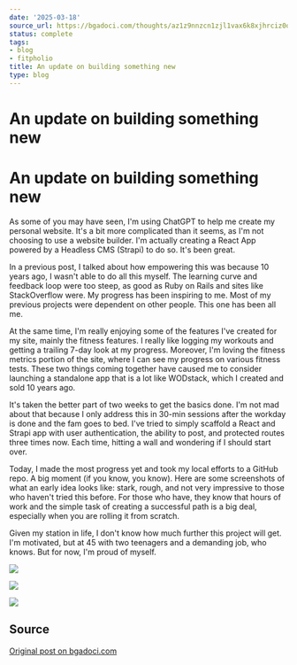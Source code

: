 ```yaml
---
date: '2025-03-18'
source_url: https://bgadoci.com/thoughts/az1z9nnzcn1zjl1vax6k8xjhrciz0q
status: complete
tags:
- blog
- fitpholio
title: An update on building something new
type: blog
---
```


# An update on building something new

# An update on building something new

As some of you may have seen, I'm using ChatGPT to help me create my personal website. It's a bit more complicated than it seems, as I'm not choosing to use a website builder. I'm actually creating a React App powered by a Headless CMS (Strapi) to do so. It's been great.

In a previous post, I talked about how empowering this was because 10 years ago, I wasn't able to do all this myself. The learning curve and feedback loop were too steep, as good as Ruby on Rails and sites like StackOverflow were. My progress has been inspiring to me. Most of my previous projects were dependent on other people. This one has been all me.

At the same time, I'm really enjoying some of the features I've created for my site, mainly the fitness features. I really like logging my workouts and getting a trailing 7-day look at my progress. Moreover, I'm loving the fitness metrics portion of the site, where I can see my progress on various fitness tests. These two things coming together have caused me to consider launching a standalone app that is a lot like WODstack, which I created and sold 10 years ago.

It's taken the better part of two weeks to get the basics done. I'm not mad about that because I only address this in 30-min sessions after the workday is done and the fam goes to bed. I've tried to simply scaffold a React and Strapi app with user authentication, the ability to post, and protected routes three times now. Each time, hitting a wall and wondering if I should start over.

Today, I made the most progress yet and took my local efforts to a GitHub repo. A big moment (if you know, you know). Here are some screenshots of what an early idea looks like: stark, rough, and not very impressive to those who haven't tried this before. For those who have, they know that hours of work and the simple task of creating a successful path is a big deal, especially when you are rolling it from scratch.

Given my station in life, I don't know how much further this project will get. I'm motivated, but at 45 with two teenagers and a demanding job, who knows. But for now, I'm proud of myself.

![](images/large_Screenshot_2023_04_24_at_11_29_58_PM_396760948c.png)

![](images/large_Screenshot_2023_04_24_at_11_30_12_PM_8b4f045ebf.png)

![](images/large_Screenshot_2023_04_24_at_11_30_24_PM_a5bee4a9d7.png)

## Source
[Original post on bgadoci.com](https://bgadoci.com/thoughts/az1z9nnzcn1zjl1vax6k8xjhrciz0q)
